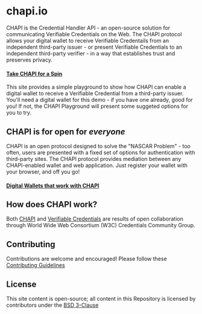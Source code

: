 # chapi.io
CHAPI is the Credential Handler API - an open-source solution for communicating Verifiable Credentials on the Web.  The CHAPI protocol allows your digital wallet to receive Verifiable Credentails from an independent third-party issuer - or present Verifiable Credentials to an independent third-party verifier - in a way that  establishes trust and preserves privacy.

#### [Take CHAPI for a Spin](https://playground.chapi.io)
This site provides a simple playground to show how CHAPI can enable a digital wallet to receive a Verifiable Credential from a third-party issuer.  You'll need a digital wallet for this demo - if you have one already, good for you!  If not, the CHAPI Playground will present some suggeted options for you to try.

## CHAPI is for open for _everyone_
CHAPI is an open protocol designed to solve the "NASCAR Problem" - too often, users are presented with a fixed set of options for authentication with third-party sites.  The CHAPI protocol provides mediation between any CHAPI-enabled wallet and web application.  Just register your wallet with your browser, and off you go!

#### [Digital Wallets that work with CHAPI](wallets.md)

## How does CHAPI work?
Both [CHAPI](https://w3c-ccg.github.io/credential-handler-api/) and [Verifiable Credentials](https://www.w3.org/TR/vc-data-model/) are results of open collaboration through World Wide Web Consortium (W3C) Credentials Community Group.

## Contributing
Contributions are welcome and encouraged!  Please follow these [Contributing Guidelines](CONTRIBUTING.md)

## License
This site content is open-source; all content in this Repository is licensed by contributors under the [BSD 3-Clause](LICENSE)
